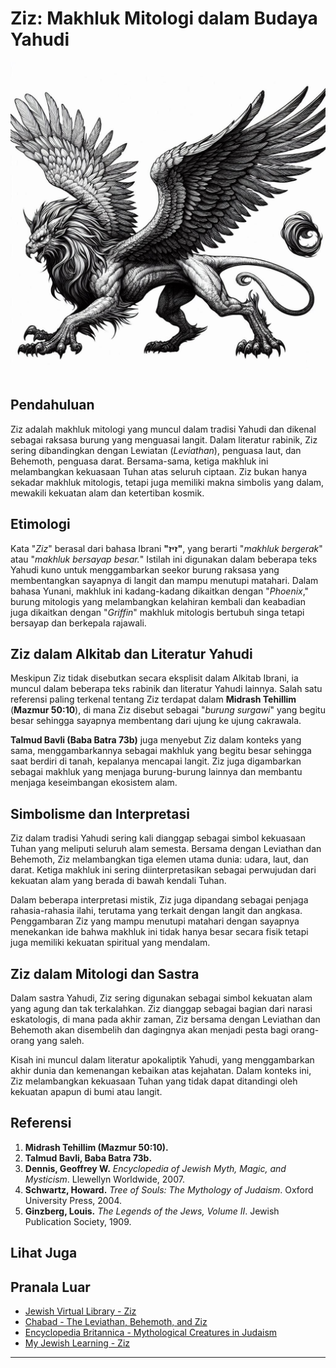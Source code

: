 # Ziz: Makhluk Mitologi dalam Budaya Yahudi

![Ilustrasi Gambar Makhluk Mitologi Ziz](konten/img/makhluk_mitologi/ziz.jpg)

## Pendahuluan

Ziz adalah makhluk mitologi yang muncul dalam tradisi Yahudi dan dikenal sebagai raksasa burung yang menguasai langit. Dalam literatur rabinik, Ziz sering dibandingkan dengan Lewiatan (_Leviathan_), penguasa laut, dan Behemoth, penguasa darat. Bersama-sama, ketiga makhluk ini melambangkan kekuasaan Tuhan atas seluruh ciptaan. Ziz bukan hanya sekadar makhluk mitologis, tetapi juga memiliki makna simbolis yang dalam, mewakili kekuatan alam dan ketertiban kosmik.

## Etimologi

Kata "_Ziz_" berasal dari bahasa Ibrani **"זיז"**, yang berarti "_makhluk bergerak_" atau "_makhluk bersayap besar._" Istilah ini digunakan dalam beberapa teks Yahudi kuno untuk menggambarkan seekor burung raksasa yang membentangkan sayapnya di langit dan mampu menutupi matahari. Dalam bahasa Yunani, makhluk ini kadang-kadang dikaitkan dengan "_Phoenix_," burung mitologis yang melambangkan kelahiran kembali dan keabadian juga dikaitkan dengan "_Griffin_" makhluk mitologis bertubuh singa tetapi bersayap dan berkepala rajawali.

## Ziz dalam Alkitab dan Literatur Yahudi

Meskipun Ziz tidak disebutkan secara eksplisit dalam Alkitab Ibrani, ia muncul dalam beberapa teks rabinik dan literatur Yahudi lainnya. Salah satu referensi paling terkenal tentang Ziz terdapat dalam **Midrash Tehillim** (**Mazmur 50:10**), di mana Ziz disebut sebagai "_burung surgawi_" yang begitu besar sehingga sayapnya membentang dari ujung ke ujung cakrawala.

**Talmud Bavli (Baba Batra 73b)** juga menyebut Ziz dalam konteks yang sama, menggambarkannya sebagai makhluk yang begitu besar sehingga saat berdiri di tanah, kepalanya mencapai langit. Ziz juga digambarkan sebagai makhluk yang menjaga burung-burung lainnya dan membantu menjaga keseimbangan ekosistem alam.

## Simbolisme dan Interpretasi

Ziz dalam tradisi Yahudi sering kali dianggap sebagai simbol kekuasaan Tuhan yang meliputi seluruh alam semesta. Bersama dengan Leviathan dan Behemoth, Ziz melambangkan tiga elemen utama dunia: udara, laut, dan darat. Ketiga makhluk ini sering diinterpretasikan sebagai perwujudan dari kekuatan alam yang berada di bawah kendali Tuhan.

Dalam beberapa interpretasi mistik, Ziz juga dipandang sebagai penjaga rahasia-rahasia ilahi, terutama yang terkait dengan langit dan angkasa. Penggambaran Ziz yang mampu menutupi matahari dengan sayapnya menekankan ide bahwa makhluk ini tidak hanya besar secara fisik tetapi juga memiliki kekuatan spiritual yang mendalam.

## Ziz dalam Mitologi dan Sastra

Dalam sastra Yahudi, Ziz sering digunakan sebagai simbol kekuatan alam yang agung dan tak terkalahkan. Ziz dianggap sebagai bagian dari narasi eskatologis, di mana pada akhir zaman, Ziz bersama dengan Leviathan dan Behemoth akan disembelih dan dagingnya akan menjadi pesta bagi orang-orang yang saleh. 

Kisah ini muncul dalam literatur apokaliptik Yahudi, yang menggambarkan akhir dunia dan kemenangan kebaikan atas kejahatan. Dalam konteks ini, Ziz melambangkan kekuasaan Tuhan yang tidak dapat ditandingi oleh kekuatan apapun di bumi atau langit.

## Referensi

1. **Midrash Tehillim (Mazmur 50:10).**
2. **Talmud Bavli, Baba Batra 73b.**
3. **Dennis, Geoffrey W.** *Encyclopedia of Jewish Myth, Magic, and Mysticism*. Llewellyn Worldwide, 2007.
4. **Schwartz, Howard.** *Tree of Souls: The Mythology of Judaism*. Oxford University Press, 2004.
5. **Ginzberg, Louis.** *The Legends of the Jews, Volume II*. Jewish Publication Society, 1909.

## Lihat Juga

## Pranala Luar

- [Jewish Virtual Library - Ziz](https://www.jewishvirtuallibrary.org/ziz)
- [Chabad - The Leviathan, Behemoth, and Ziz](https://www.chabad.org/library/article_cdo/aid/5146886/jewish/The-Leviathan-Behemoth-and-Ziz.htm)
- [Encyclopedia Britannica - Mythological Creatures in Judaism](https://www.britannica.com/topic/Judaism/Mythology-and-legends)
- [My Jewish Learning - Ziz](https://www.myjewishlearning.com/article/ziz/)

---